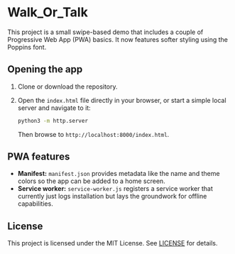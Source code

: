 # Walk_Or_Talk

This project is a small swipe-based demo that includes a couple of Progressive Web App (PWA) basics. It now features softer styling using the Poppins font.

## Opening the app

1. Clone or download the repository.
2. Open the `index.html` file directly in your browser, or start a simple local server and navigate to it:

   ```bash
   python3 -m http.server
   ```
   Then browse to `http://localhost:8000/index.html`.

## PWA features

- **Manifest:** `manifest.json` provides metadata like the name and theme colors so the app can be added to a home screen.
- **Service worker:** `service-worker.js` registers a service worker that currently just logs installation but lays the groundwork for offline capabilities.

## License

This project is licensed under the MIT License. See [LICENSE](LICENSE) for details.
